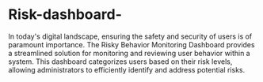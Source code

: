 # Risk-dashboard-
In today's digital landscape, ensuring the safety and security of users is of paramount importance. The Risky Behavior Monitoring Dashboard provides a streamlined solution for monitoring and reviewing user behavior within a system. This dashboard categorizes users based on their risk levels, allowing administrators to efficiently identify and address potential risks.
